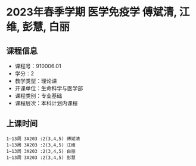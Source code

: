 # 2023年春季学期 医学免疫学 傅斌清, 江维, 彭慧, 白丽






## 课程信息

- 课程号：910006.01
- 学分：2
- 教学类型：理论课
- 开课单位：生命科学与医学部
- 课程类别：专业基础
- 课程层次：本科计划内课程

## 上课时间

```
1~13周 3A203 :2(3,4,5) 傅斌清
1~13周 3A203 :2(3,4,5) 江维
1~13周 3A203 :2(3,4,5) 白丽
1~13周 3A203 :2(3,4,5) 彭慧
```

